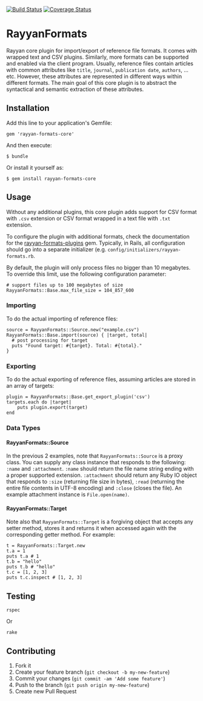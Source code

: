 [![Build Status](https://travis-ci.org/rayyanqcri/rayyan-formats-core.svg?branch=master)](https://travis-ci.org/rayyanqcri/rayyan-formats-core)
[![Coverage Status](https://coveralls.io/repos/github/rayyanqcri/rayyan-formats-core/badge.svg?branch=master)](https://coveralls.io/github/rayyanqcri/rayyan-formats-core?branch=master)

# RayyanFormats

Rayyan core plugin for import/export of reference file formats. It comes with wrapped text and CSV plugins. Similarly, more formats can be supported and enabled via the client program. Usually, reference files contain articles with common attributes like `title`, `journal`, `publication date`, `authors`, ... etc. However, these attributes are represented in different ways within different formats. The main goal of this core plugin is to abstract the syntactical and semantic extraction of these attributes. 

## Installation

Add this line to your application's Gemfile:

    gem 'rayyan-formats-core'

And then execute:

    $ bundle

Or install it yourself as:

    $ gem install rayyan-formats-core

## Usage

Without any additional plugins, this core plugin adds support for CSV format with `.csv` extension or CSV format wrapped in a text file with `.txt` extension.

To configure the plugin with additional formats, check the documentation for the [rayyan-formats-plugins](https://github.com/rayyanqcri/rayyan-formats-plugins) gem. Typically, in Rails, all configuration should go into a separate initializer (e.g. `config/initializers/rayyan-formats.rb`.

By default, the plugin will only process files no bigger than 10 megabytes. To override this limit, use the following configuration parameter:

    # support files up to 100 megabytes of size
    RayyanFormats::Base.max_file_size = 104_857_600

### Importing

To do the actual importing of reference files:

    source = RayyanFormats::Source.new("example.csv")
    RayyanFormats::Base.import(source) { |target, total|
      # post processing for target
      puts "Found target: #{target}. Total: #{total}."
    }

### Exporting

To do the actual exporting of reference files, assuming articles are stored
in an array of targets:

    plugin = RayyanFormats::Base.get_export_plugin('csv')
    targets.each do |target|
        puts plugin.export(target)
    end

### Data Types

#### RayyanFormats::Source

In the previous 2 examples, note that `RayyanFormats::Source` is a proxy class. You can supply any class instance that responds to the following:
`:name` and `:attachment`. `:name` should return the file name string ending with a proper supported extension.
`:attachment` should return any Ruby IO object that responds to `:size` (returning file size in bytes),
`:read` (returning the entire file contents in UTF-8 encoding) and `:close` (closes the file). An example attachment
instance is `File.open(name)`.

#### RayyanFormats::Target

Note also that `RayyanFormats::Target` is a forgiving object
that accepts any setter method, stores it and returns it when accessed again
with the corresponding getter method. For example:

    t = RayyanFormats::Target.new
    t.a = 1
    puts t.a # 1
    t.b = "hello"
    puts t.b # "hello"
    t.c = [1, 2, 3]
    puts t.c.inspect # [1, 2, 3]

## Testing

    rspec

Or

    rake

## Contributing

1. Fork it
2. Create your feature branch (`git checkout -b my-new-feature`)
3. Commit your changes (`git commit -am 'Add some feature'`)
4. Push to the branch (`git push origin my-new-feature`)
5. Create new Pull Request
